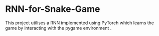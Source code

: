 # RNN-for-Snake-Game
This project utilises a RNN implemented using PyTorch which learns the game by interacting with the pygame environment .
